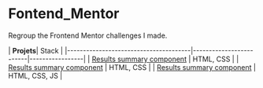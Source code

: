 # Fontend_Mentor

 Regroup the Frontend Mentor challenges I made.

| **Projets**| Stack |
|---------------------------------------|-------------------------|-----------------|
| [Results summary component](https://github.com/Joeybervin/Fontend_Mentor/tree/main/results-summary-component-main/results-summary-component-main) | HTML, CSS |
| [Results summary component](https://github.com/Joeybervin/Fontend_Mentor/tree/main/qr-code-component-main) | HTML, CSS |
| [Results summary component](https://github.com/Joeybervin/Fontend_Mentor/tree/main/qr-code-component-main) | HTML, CSS, JS |

